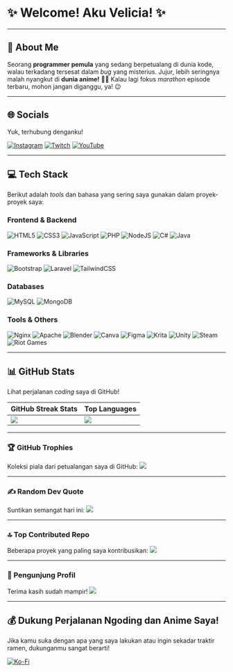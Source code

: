 # ✨ Welcome! Aku Velicia! ✨

---

## 💫 About Me
Seorang **programmer pemula** yang sedang berpetualang di dunia kode, walau terkadang tersesat dalam *bug* yang misterius. Jujur, lebih seringnya malah nyangkut di **dunia anime!** 🍜👾 Kalau lagi fokus *marathon* episode terbaru, mohon jangan diganggu, ya! 😉

---

## 🌐 Socials
Yuk, terhubung denganku!

[![Instagram](https://img.shields.io/badge/Instagram-%23E4405F.svg?logo=Instagram&logoColor=white)](https://instagram.com/bimsmurderqueen08) [![Twitch](https://img.shields.io/badge/Twitch-%239146FF.svg?logo=Twitch&logoColor=white)](https://twitch.tv/veliciafuu) [![YouTube](https://img.shields.io/badge/YouTube-%23FF0000.svg?logo=YouTube&logoColor=white)](https://youtube.com/@UC8sGXMJYx5bUokpabUvXh1Q)

---

## 💻 Tech Stack
Berikut adalah *tools* dan bahasa yang sering saya gunakan dalam proyek-proyek saya:

### Frontend & Backend
![HTML5](https://img.shields.io/badge/html5-%23E34F26.svg?style=for-the-badge&logo=html5&logoColor=white) ![CSS3](https://img.shields.io/badge/css3-%231572B6.svg?style=for-the-badge&logo=css3&logoColor=white) ![JavaScript](https://img.shields.io/badge/javascript-%23323330.svg?style=for-the-badge&logo=javascript&logoColor=%23F7DF1E) ![PHP](https://img.shields.io/badge/php-%23777BB4.svg?style=for-the-badge&logo=php&logoColor=white) ![NodeJS](https://img.shields.io/badge/node.js-6DA55F?style=for-the-badge&logo=node.js&logoColor=white) ![C#](https://img.shields.io/badge/c%23-%23239120.svg?style=for-the-badge&logo=csharp&logoColor=white) ![Java](https://img.shields.io/badge/java-%23ED8B00.svg?style=for-the-badge&logo=openjdk&logoColor=white)

### Frameworks & Libraries
![Bootstrap](https://img.shields.io/badge/bootstrap-%238511FA.svg?style=for-the-badge&logo=bootstrap&logoColor=white) ![Laravel](https://img.shields.io/badge/laravel-%23FF2D20.svg?style=for-the-badge&logo=laravel&logoColor=white) ![TailwindCSS](https://img.shields.io/badge/tailwindcss-%2338B2AC.svg?style=for-the-badge&logo=tailwind-css&logoColor=white)

### Databases
![MySQL](https://img.shields.io/badge/mysql-4479A1.svg?style=for-the-badge&logo=mysql&logoColor=white) ![MongoDB](https://img.shields.io/badge/MongoDB-%234ea94b.svg?style=for-the-badge&logo=mongodb&logoColor=white)

### Tools & Others
![Nginx](https://img.shields.io/badge/nginx-%23009639.svg?style=for-the-badge&logo=nginx&logoColor=white) ![Apache](https://img.shields.io/badge/apache-%23D42029.svg?style=for-the-badge&logo=apache&logoColor=white) ![Blender](https://img.shields.io/badge/blender-%23F5792A.svg?style=for-the-badge&logo=blender&logoColor=white) ![Canva](https://img.shields.io/badge/Canva-%2300C4CC.svg?style=for-the-badge&logo=Canva&logoColor=white) ![Figma](https://img.shields.io/badge/figma-%23F24E1E.svg?style=for-the-badge&logo=figma&logoColor=white) ![Krita](https://img.shields.io/badge/Krita-203759?style=for-the-badge&logo=krita&logoColor=EEF37B) ![Unity](https://img.shields.io/badge/unity-%23000000.svg?style=for-the-badge&logo=unity&logoColor=white) ![Steam](https://img.shields.io/badge/steam-%23000000.svg?style=for-the-badge&logo=steam&logoColor=white) ![Riot Games](https://img.shields.io/badge/riotgames-D32936.svg?style=for-the-badge&logo=riotgames&logoColor=white)

---

## 📊 GitHub Stats
Lihat perjalanan *coding* saya di GitHub!

| GitHub Streak Stats | Top Languages |
|---|---|
| ![](https://nirzak-streak-stats.vercel.app/?user=Miuki08&theme=outrun&hide_border=true) | ![](https://github-readme-stats.vercel.app/api/top-langs/?username=Miuki08&theme=outrun&hide_border=true&include_all_commits=false&count_private=false&layout=compact) |

---

### 🏆 GitHub Trophies
Koleksi piala dari petualangan saya di GitHub:
![](https://github-profile-trophy.vercel.app/?username=Miuki08&theme=monokai&no-frame=true&no-bg=false&margin-w=4)

---

### ✍️ Random Dev Quote
Suntikan semangat hari ini:
![](https://quotes-github-readme.vercel.app/api?type=horizontal&theme=tokyonight)

---

### 🔝 Top Contributed Repo
Beberapa proyek yang paling saya kontribusikan:
![](https://github-contributor-stats.vercel.app/api?username=Miuki08&limit=5&theme=outrun&combine_all_yearly_contributions=true)

---

### 🚀 Pengunjung Profil
Terima kasih sudah mampir!
[![](https://visitcount.itsvg.in/api?id=Miuki08&icon=6&color=1)](https://visitcount.itsvg.in)

---

## 💰 Dukung Perjalanan Ngoding dan Anime Saya!
Jika kamu suka dengan apa yang saya lakukan atau ingin sekadar traktir ramen, dukunganmu sangat berarti!

[![Ko-Fi](https://img.shields.io/badge/Ko--fi-F16061?style=for-the-badge&logo=ko-fi&logoColor=white)](https://ko-fi.com/lilyaveniciaa)